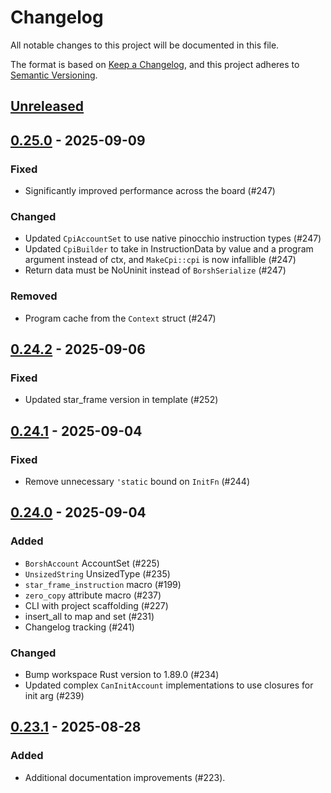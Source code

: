 # Changelog

All notable changes to this project will be documented in this file.

The format is based on [Keep a Changelog](https://keepachangelog.com/en/1.1.0/),
and this project adheres to [Semantic Versioning](https://semver.org/spec/v2.0.0.html).

## [Unreleased]

## [0.25.0] - 2025-09-09

### Fixed

- Significantly improved performance across the board (#247)

### Changed

- Updated `CpiAccountSet` to use native pinocchio instruction types (#247)
- Updated `CpiBuilder` to take in InstructionData by value and a program argument instead of ctx,
  and `MakeCpi::cpi` is now infallible (#247)
- Return data must be NoUninit instead of `BorshSerialize` (#247)

### Removed

- Program cache from the `Context` struct (#247)

## [0.24.2] - 2025-09-06

### Fixed

- Updated star_frame version in template (#252)

## [0.24.1] - 2025-09-04

### Fixed

- Remove unnecessary `'static` bound on `InitFn` (#244)

## [0.24.0] - 2025-09-04

### Added

- `BorshAccount` AccountSet (#225)
- `UnsizedString` UnsizedType (#235)
- `star_frame_instruction` macro (#199)
- `zero_copy` attribute macro (#237)
- CLI with project scaffolding (#227)
- insert_all to map and set (#231)
- Changelog tracking (#241)

### Changed

- Bump workspace Rust version to 1.89.0 (#234)
- Updated complex `CanInitAccount` implementations to use closures for init arg (#239)

## [0.23.1] - 2025-08-28

### Added

- Additional documentation improvements (#223).

[unreleased]: https://github.com/staratlasmeta/star_frame/compare/v0.25.0...HEAD
[0.25.0]: https://github.com/staratlasmeta/star_frame/compare/v0.24.2...v0.25.0
[0.24.2]: https://github.com/staratlasmeta/star_frame/compare/v0.24.1...v0.24.2
[0.24.1]: https://github.com/staratlasmeta/star_frame/compare/v0.24.0...v0.24.1
[0.24.0]: https://github.com/staratlasmeta/star_frame/compare/v0.23.1...v0.24.0
[0.23.1]: https://github.com/staratlasmeta/star_frame/compare/v0.23.0...v0.23.1
